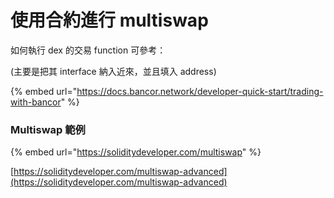 # 使用合約進行 multiswap

如何執行 dex 的交易 function 可參考：

(主要是把其 interface 納入近來，並且填入 address)

{% embed url="https://docs.bancor.network/developer-quick-start/trading-with-bancor" %}





### Multiswap 範例

{% embed url="https://soliditydeveloper.com/multiswap" %}

[https://soliditydeveloper.com/multiswap-advanced](https://soliditydeveloper.com/multiswap-advanced)
